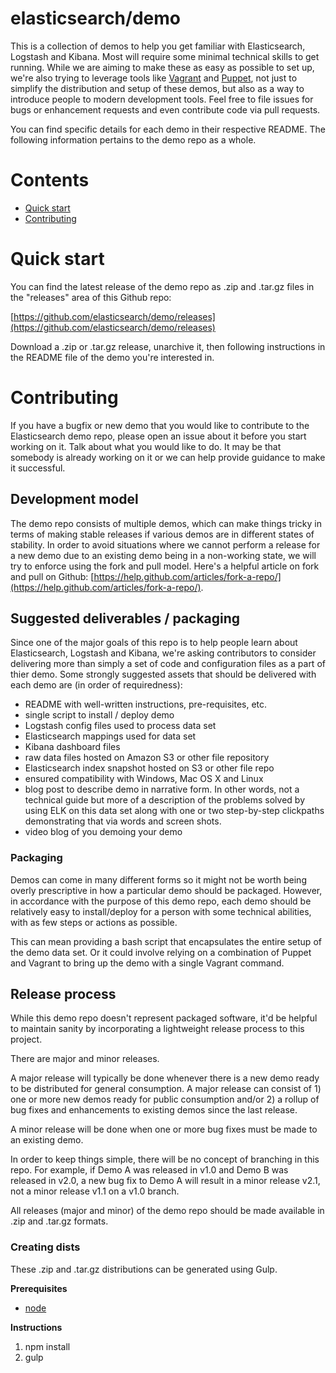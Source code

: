 elasticsearch/demo
====

This is a collection of demos to help you get familiar with Elasticsearch, Logstash and Kibana. Most will require some minimal technical skills to get running. While we are aiming to make these as easy as possible to set up, we're also trying to leverage tools like [Vagrant](https://www.vagrantup.com/) and [Puppet](http://puppetlabs.com/), not just to simplify the distribution and setup of these demos, but also as a way to introduce people to modern development tools. Feel free to file issues for bugs or enhancement requests and even contribute code via pull requests.

You can find specific details for each demo in their respective README. The following information pertains to the demo repo as a whole.

# Contents

- [Quick start](#quick-start)
- [Contributing](#contributing)

# Quick start

You can find the latest release of the demo repo as .zip and .tar.gz files in the "releases" area of this Github repo:

[https://github.com/elasticsearch/demo/releases](https://github.com/elasticsearch/demo/releases)

Download a .zip or .tar.gz release, unarchive it, then following instructions in the README file of the demo you're interested in.

# Contributing

If you have a bugfix or new demo that you would like to contribute to the Elasticsearch demo repo, please open an issue about it before you start working on it. Talk about what you would like to do. It may be that somebody is already working on it or we can help provide guidance to make it successful.

## Development model

The demo repo consists of multiple demos, which can make things tricky in terms of making stable releases if various demos are in different states of stability. In order to avoid situations where we cannot perform a release for a new demo due to an existing demo being in a non-working state, we will try to enforce using the fork and pull model. Here's a helpful article on fork and pull on Github: [https://help.github.com/articles/fork-a-repo/](https://help.github.com/articles/fork-a-repo/).

## Suggested deliverables / packaging

Since one of the major goals of this repo is to help people learn about Elasticsearch, Logstash and Kibana, we're asking contributors to consider delivering more than simply a set of code and configuration files as a part of thier demo. Some strongly suggested assets that should be delivered with each demo are (in order of requiredness):

* README with well-written instructions, pre-requisites, etc.
* single script to install / deploy demo
* Logstash config files used to process data set
* Elasticsearch mappings used for data set
* Kibana dashboard files
* raw data files hosted on Amazon S3 or other file repository
* Elasticsearch index snapshot hosted on S3 or other file repo
* ensured compatibility with Windows, Mac OS X and Linux
* blog post to describe demo in narrative form. In other words, not a technical guide but more of a description of the problems solved by using ELK on this data set along with one or two step-by-step clickpaths demonstrating that via words and screen shots.
* video blog of you demoing your demo

### Packaging

Demos can come in many different forms so it might not be worth being overly prescriptive in how a particular demo should be packaged. However, in accordance with the purpose of this demo repo, each demo should be relatively easy to install/deploy for a person with some technical abilities, with as few steps or actions as possible.

This can mean providing a bash script that encapsulates the entire setup of the demo data set. Or it could involve relying on a combination of Puppet and Vagrant to bring up the demo with a single Vagrant command.


## Release process

While this demo repo doesn't represent packaged software, it'd be helpful to maintain sanity by incorporating a lightweight release process to this project.

There are major and minor releases.

A major release will typically be done whenever there is a new demo ready to be distributed for general consumption. A major release can consist of 1) one or more new demos ready for public consumption and/or 2) a rollup of bug fixes and enhancements to existing demos since the last release.

A minor release will be done when one or more bug fixes must be made to an existing demo.

In order to keep things simple, there will be no concept of branching in this repo. For example, if Demo A was released in v1.0 and Demo B was released in v2.0, a new bug fix to Demo A will result in a minor release v2.1, not a minor release v1.1 on a v1.0 branch.

All releases (major and minor) of the demo repo should be made available in .zip and .tar.gz formats.

### Creating dists

These .zip and .tar.gz distributions can be generated using Gulp.

**Prerequisites**

- [node](http://nodejs.org/)

**Instructions**

1. npm install
2. gulp
